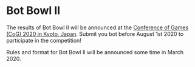 # Bot Bowl II

The results of Bot Bowl II will be announced at the [Conference of Games (CoG) 2020 in Kyoto, Japan](http://ieee-cog.org/2020/). Submit you bot before August 1st 2020 to participate in the competition!

Rules and format for Bot Bowl II will be announced some time in March 2020.
